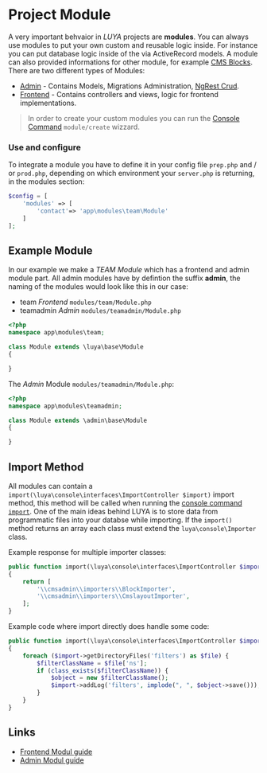 # Project Module

A very important behvaior in *LUYA* projects are **modules**. You can always use modules to put your own custom and reusable logic inside. For instance you can put database logic inside of the via ActiveRecord models. A module can also provided informations for other module, for example [CMS Blocks](app-blocks.md). There are two different types of Modules:

+ [Admin](app-admin-module.md) - Contains Models, Migrations Administration, [NgRest Crud](app-admin-module-ngrest).
+ [Frontend](app-module-frontend.md) - Contains controllers and views, logic for frontend implementations.

> In order to create your custom modules you can run the [Console Command](app-console.md) `module/create` wizzard.

### Use and configure

To integrate a module you have to define it in your config file `prep.php` and / or `prod.php`, depending on which environment your `server.php` is returning, in the modules section:

```php
$config = [
    'modules' => [
        'contact'=> 'app\modules\team\Module'
    ]
];
``` 

## Example Module

In our example we make a *TEAM Module* which has a frontend and admin module part. All admin modules have by defintion the suffix **admin**, the naming of the modules would look like this in our case:

+ team *Frontend* `modules/team/Module.php`
+ teamadmin *Admin* `modules/teamadmin/Module.php`


```php
<?php
namespace app\modules\team;

class Module extends \luya\base\Module
{

}
```

The *Admin* Module `modules/teamadmin/Module.php`:

```php
<?php
namespace app\modules\teamadmin;

class Module extends \admin\base\Module
{

}
```


## Import Method

All modules can contain a `import(\luya\console\interfaces\ImportController $import)` import method, this method will be called when running the [console command `import`](luya-console.md). One of the main ideas behind LUYA is to store data from programmatic files into your databse while importing. If the `import()` method returns an array each class must extend the `luya\console\Importer` class.

Example response for multiple importer classes:

```php
public function import(\luya\console\interfaces\ImportController $import)
{
    return [
        '\\cmsadmin\\importers\\BlockImporter',
        '\\cmsadmin\\importers\\CmslayoutImporter',
    ];
}
```

Example code where import directly does handle some code:

```php
public function import(\luya\console\interfaces\ImportController $import)
{
    foreach ($import->getDirectoryFiles('filters') as $file) {
        $filterClassName = $file['ns'];
        if (class_exists($filterClassName)) {
            $object = new $filterClassName();
            $import->addLog('filters', implode(", ", $object->save()));
        }
    }
}
```

## Links

+ [Frontend Modul guide](app-module-frontend.md)
+ [Admin Modul guide](app-admin-module.md)
